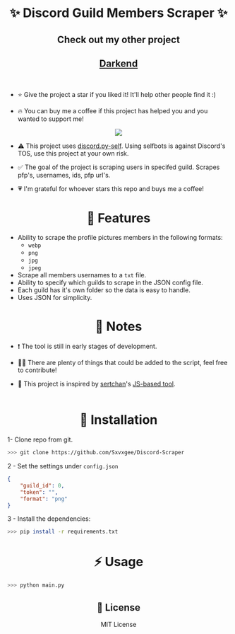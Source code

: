<center>
<h1>✨ Discord Guild Members Scraper ✨</h1>
</center>
<center>
<h2>Check out my other project</h2> 
<h2><a href="https://darkend.tech" target="_blank">Darkend</a></h2><br>
</center>

- ⭐ Give the project a star if you liked it! It'll help other people find it :)

- 🔥 You can buy me a coffee if this project has helped you and you wanted to support me!

<center>
<a href="https://www.buymeacoffee.com/sxvxge"  target="_blank">
  <img src='https://www.buymeacoffee.com/assets/img/custom_images/orange_img.png'>
</a>
</center>

- ⚠️ This project uses [discord.py-self](https://github.com/dolfies/discord.py-self). Using selfbots is against Discord's TOS, use this project at your own risk.

- ✅ The goal of the project is scraping users in specifed guild. Scrapes pfp's, usernames, ids, pfp url's. 

- 💗 I'm grateful for whoever stars this repo and buys me a coffee! 

<center> 
<h1>👾 Features </h1>
</center>

  -  Ability to scrape the profile pictures members in the following formats:
     -  `webp`
     -  `png`
     -  `jpg`
     -  `jpeg`
  -  Scrape all members usernames to a `txt` file.
  -  Ability to specify which guilds to scrape in the JSON config file.
  -  Each guild has it's own folder so the data is easy to handle.
  -  Uses JSON for simplicity.

<center> 
<h1>📝 Notes</h1>
</center>

  - ❗ The tool is still in early stages of development.

  - 👍🏻 There are plenty of things that could be added to the script, feel free to contribute! 
  
  - 👀 This project is inspired by [sertchan](https://github.com/sertchan)'s [JS-based tool](https://github.com/sertchan/Discord-Scraper).
  <br><br>



<center> 
<h1>🐍 Installation</h1>
</center>

   
1- Clone repo from git.
```sh
>>> git clone https://github.com/Sxvxgee/Discord-Scraper
```

2 - Set the settings under `config.json`

```json
{
    "guild_id": 0,
    "token": "",
    "format": "png"
}
```

3 - Install the dependencies:

```sh
>>> pip install -r requirements.txt
```

<center> 
<h1>⚡ Usage</h1>
</center>
    
```sh
>>> python main.py 
```
<center>

<h2>🔎 License </h2>
<p>MIT License </p>
</center>